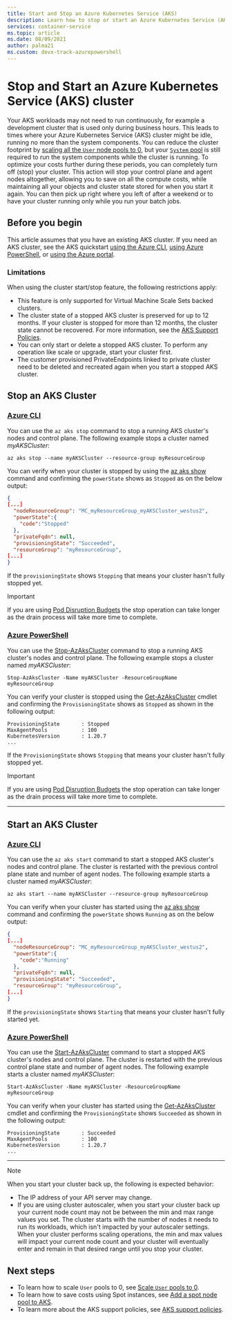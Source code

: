 ```yaml
---
title: Start and Stop an Azure Kubernetes Service (AKS)
description: Learn how to stop or start an Azure Kubernetes Service (AKS) cluster.
services: container-service
ms.topic: article
ms.date: 08/09/2021
author: palma21
ms.custom: devx-track-azurepowershell
---
```


# Stop and Start an Azure Kubernetes Service (AKS) cluster

Your AKS workloads may not need to run continuously, for example a development cluster that is used only during business hours. This leads to times where your Azure Kubernetes Service (AKS) cluster might be idle, running no more than the system components. You can reduce the cluster footprint by [scaling all the `User` node pools to 0](scale-cluster.md#scale-user-node-pools-to-0), but your [`System` pool](use-system-pools.md) is still required to run the system components while the cluster is running.
To optimize your costs further during these periods, you can completely turn off (stop) your cluster. This action will stop your control plane and agent nodes altogether, allowing you to save on all the compute costs, while maintaining all your objects and cluster state stored for when you start it again. You can then pick up right where you left of after a weekend or to have your cluster running only while you run your batch jobs.

## Before you begin

This article assumes that you have an existing AKS cluster. If you need an AKS cluster, see the AKS quickstart [using the Azure CLI][aks-quickstart-cli], [using Azure PowerShell][kubernetes-walkthrough-powershell], or [using the Azure portal][aks-quickstart-portal].

### Limitations

When using the cluster start/stop feature, the following restrictions apply:

- This feature is only supported for Virtual Machine Scale Sets backed clusters.
- The cluster state of a stopped AKS cluster is preserved for up to 12 months. If your cluster is stopped for more than 12 months, the cluster state cannot be recovered. For more information, see the [AKS Support Policies](support-policies.md).
- You can only start or delete a stopped AKS cluster. To perform any operation like scale or upgrade, start your cluster first.
- The customer provisioned PrivateEndpoints linked to private cluster need to be deleted and recreated again when you start a stopped AKS cluster.

## Stop an AKS Cluster

### [Azure CLI](#tab/azure-cli)

You can use the `az aks stop` command to stop a running AKS cluster's nodes and control plane. The following example stops a cluster named *myAKSCluster*:

```azurecli-interactive
az aks stop --name myAKSCluster --resource-group myResourceGroup
```

You can verify when your cluster is stopped by using the [az aks show][az-aks-show] command and confirming the `powerState` shows as `Stopped` as on the below output:

```json
{
[...]
  "nodeResourceGroup": "MC_myResourceGroup_myAKSCluster_westus2",
  "powerState":{
    "code":"Stopped"
  },
  "privateFqdn": null,
  "provisioningState": "Succeeded",
  "resourceGroup": "myResourceGroup",
[...]
}
```

If the `provisioningState` shows `Stopping` that means your cluster hasn't fully stopped yet.

> [!IMPORTANT]
> If you are using [Pod Disruption Budgets](https://kubernetes.io/docs/concepts/workloads/pods/disruptions/) the stop operation can take longer as the drain process will take more time to complete.

### [Azure PowerShell](#tab/azure-powershell)

You can use the [Stop-AzAksCluster][stop-azakscluster] command to stop a running AKS cluster's nodes and control plane. The following example stops a cluster named *myAKSCluster*:

```azurepowershell-interactive
Stop-AzAksCluster -Name myAKSCluster -ResourceGroupName myResourceGroup
```

You can verify your cluster is stopped using the [Get-AzAksCluster][get-azakscluster] cmdlet and confirming the `ProvisioningState` shows as `Stopped` as shown in the following output:

```Output
ProvisioningState       : Stopped
MaxAgentPools           : 100
KubernetesVersion       : 1.20.7
...
```

If the `ProvisioningState` shows `Stopping` that means your cluster hasn't fully stopped yet.

> [!IMPORTANT]
> If you are using [Pod Disruption Budgets](https://kubernetes.io/docs/concepts/workloads/pods/disruptions/) the stop operation can take longer as the drain process will take more time to complete.

---

## Start an AKS Cluster

### [Azure CLI](#tab/azure-cli)

You can use the `az aks start` command to start a stopped AKS cluster's nodes and control plane. The cluster is restarted with the previous control plane state and number of agent nodes.
The following example starts a cluster named *myAKSCluster*:

```azurecli-interactive
az aks start --name myAKSCluster --resource-group myResourceGroup
```

You can verify when your cluster has started using the [az aks show][az-aks-show] command and confirming the `powerState` shows `Running` as on the below output:

```json
{
[...]
  "nodeResourceGroup": "MC_myResourceGroup_myAKSCluster_westus2",
  "powerState":{
    "code":"Running"
  },
  "privateFqdn": null,
  "provisioningState": "Succeeded",
  "resourceGroup": "myResourceGroup",
[...]
}
```

If the `provisioningState` shows `Starting` that means your cluster hasn't fully started yet.

### [Azure PowerShell](#tab/azure-powershell)

You can use the [Start-AzAksCluster][start-azakscluster] command to start a stopped AKS cluster's nodes and control plane. The cluster is restarted with the previous control plane state and number of agent nodes.
The following example starts a cluster named *myAKSCluster*:

```azurepowershell-interactive
Start-AzAksCluster -Name myAKSCluster -ResourceGroupName myResourceGroup
```

You can verify when your cluster has started using the [Get-AzAksCluster][get-azakscluster] cmdlet and confirming the `ProvisioningState` shows `Succeeded` as shown in the following output:

```Output
ProvisioningState       : Succeeded
MaxAgentPools           : 100
KubernetesVersion       : 1.20.7
...
```

---

> [!NOTE]
> When you start your cluster back up, the following is expected behavior:
>
> * The IP address of your API server may change.
> * If you are using cluster autoscaler, when you start your cluster back up your current node count may not be between the min and max range values you set. The cluster starts with the number of nodes it needs to run its workloads, which isn't impacted by your autoscaler settings. When your cluster performs scaling operations, the min and max values will impact your current node count and your cluster will eventually enter and remain in that desired range until you stop your cluster.

## Next steps

- To learn how to scale `User` pools to 0, see [Scale `User` pools to 0](scale-cluster.md#scale-user-node-pools-to-0).
- To learn how to save costs using Spot instances, see [Add a spot node pool to AKS](spot-node-pool.md).
- To learn more about the AKS support policies, see [AKS support policies](support-policies.md).

<!-- LINKS - external -->

<!-- LINKS - internal -->
[aks-quickstart-cli]: kubernetes-walkthrough.md
[aks-quickstart-portal]: kubernetes-walkthrough-portal.md
[install-azure-cli]: /cli/azure/install-azure-cli
[az-extension-add]: /cli/azure/extension#az_extension_add
[az-extension-update]: /cli/azure/extension#az_extension_update
[az-feature-register]: /cli/azure/feature#az_feature_register
[az-feature-list]: /cli/azure/feature#az_feature_list
[az-provider-register]: /cli/azure/provider#az_provider_register
[az-aks-show]: /cli/azure/aks#az_aks_show
[kubernetes-walkthrough-powershell]: kubernetes-walkthrough-powershell.md
[stop-azakscluster]: /powershell/module/az.aks/stop-azakscluster
[get-azakscluster]: /powershell/module/az.aks/get-azakscluster
[start-azakscluster]: /powershell/module/az.aks/start-azakscluster
